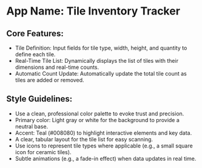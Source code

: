# **App Name**: Tile Inventory Tracker

## Core Features:

- Tile Definition: Input fields for tile type, width, height, and quantity to define each tile.
- Real-Time Tile List: Dynamically displays the list of tiles with their dimensions and real-time counts.
- Automatic Count Update: Automatically update the total tile count as tiles are added or removed.

## Style Guidelines:

- Use a clean, professional color palette to evoke trust and precision.
- Primary color: Light gray or white for the background to provide a neutral base.
- Accent: Teal (#008080) to highlight interactive elements and key data.
- A clear, tabular layout for the tile list for easy scanning.
- Use icons to represent tile types where applicable (e.g., a small square icon for ceramic tiles).
- Subtle animations (e.g., a fade-in effect) when data updates in real time.